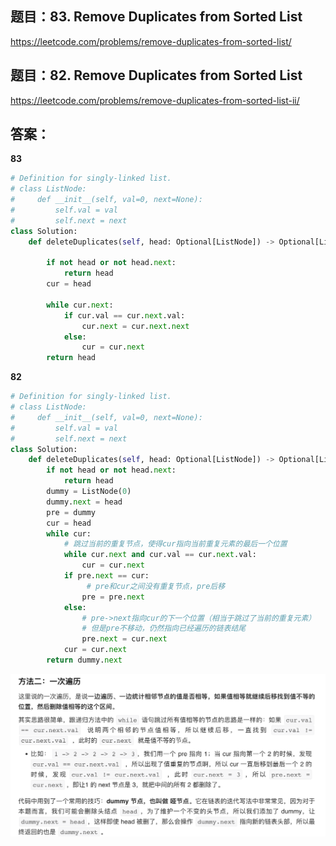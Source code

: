 ## 题目：83. Remove Duplicates from Sorted List
https://leetcode.com/problems/remove-duplicates-from-sorted-list/


## 题目：82. Remove Duplicates from Sorted List
https://leetcode.com/problems/remove-duplicates-from-sorted-list-ii/

## 答案：
**83**
```python
# Definition for singly-linked list.
# class ListNode:
#     def __init__(self, val=0, next=None):
#         self.val = val
#         self.next = next
class Solution:
    def deleteDuplicates(self, head: Optional[ListNode]) -> Optional[ListNode]:

        if not head or not head.next:
            return head
        cur = head
        
        while cur.next:
            if cur.val == cur.next.val:
                cur.next = cur.next.next
            else:
                cur = cur.next
        return head
```
**82**
```python
# Definition for singly-linked list.
# class ListNode:
#     def __init__(self, val=0, next=None):
#         self.val = val
#         self.next = next
class Solution:
    def deleteDuplicates(self, head: Optional[ListNode]) -> Optional[ListNode]:
        if not head or not head.next:
            return head
        dummy = ListNode(0)
        dummy.next = head
        pre = dummy
        cur = head
        while cur:
            # 跳过当前的重复节点，使得cur指向当前重复元素的最后一个位置
            while cur.next and cur.val == cur.next.val:
                cur = cur.next
            if pre.next == cur:
                 # pre和cur之间没有重复节点，pre后移
                pre = pre.next
            else:
                # pre->next指向cur的下一个位置（相当于跳过了当前的重复元素）
                # 但是pre不移动，仍然指向已经遍历的链表结尾
                pre.next = cur.next
            cur = cur.next
        return dummy.next 

```
![a](https://github.com/SSRRBB/Leetcode/blob/main/Images/388.png)
